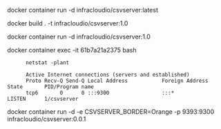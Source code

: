 docker container run -d infracloudio/csvserver:latest 

docker build . -t infracloudio/csvserver:1.0

docker container run -d infracloudio/csvserver:1.0

docker container exec -it 61b7a21a2375 bash 

          netstat -plant

          Active Internet connections (servers and established)
          Proto Recv-Q Send-Q Local Address           Foreign Address         State       PID/Program name    
          tcp6       0      0 :::9300                 :::*                    LISTEN      1/csvserver    


docker container run -d -e CSVSERVER_BORDER=Orange -p 9393:9300 infracloudio/csvserver:0.0.1
